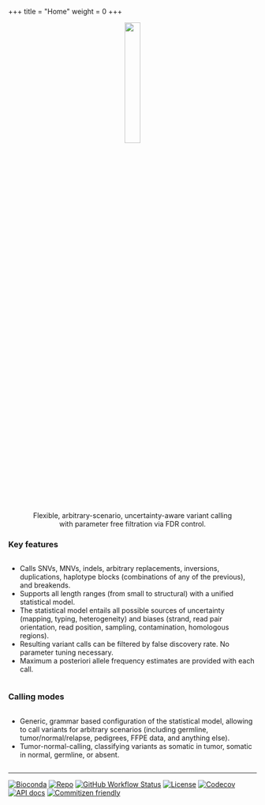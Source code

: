 +++
title = "Home"
weight = 0
+++

<div style="text-align: center;">
<img src="varlociraptor-logo.svg" style="width: 25%">

Flexible, arbitrary-scenario, uncertainty-aware variant calling <br/> with parameter free filtration via FDR control.
</div>

<style>
ul {
  display: inline-block;
  text-align: left;
}
h1 {
  display: none;
}
</style>

<div style="text-align: left">

### Key features


* Calls SNVs, MNVs, indels, arbitrary replacements, inversions, duplications, haplotype blocks (combinations of any of the previous), and breakends.
* Supports all length ranges (from small to structural) with a unified statistical model.
* The statistical model entails all possible sources of uncertainty (mapping, typing, heterogeneity) and biases (strand, read pair orientation, read position, sampling, contamination, homologous regions).
* Resulting variant calls can be filtered by false discovery rate. No parameter tuning necessary.
* Maximum a posteriori allele frequency estimates are provided with each call.

### Calling modes

* Generic, grammar based configuration of the statistical model, allowing to call variants for arbitrary scenarios (including germline, tumor/normal/relapse, pedigrees, FFPE data, and anything else).
* Tumor-normal-calling, classifying variants as somatic in tumor, somatic in normal, germline, or absent.

---

[![Bioconda](https://img.shields.io/conda/dn/bioconda/varlociraptor?label=bioconda%20downloads)](https://bioconda.github.io/recipes/varlociraptor/README.html)
[![Repo](https://img.shields.io/badge/code%20on-github-blue)](https://github.com/varlociraptor/varlociraptor)
[![GitHub Workflow Status](https://img.shields.io/github/workflow/status/varlociraptor/varlociraptor/CI/master?label=tests)](https://github.com/varlociraptor/varlociraptor/commits/master)
[![License](https://img.shields.io/github/license/varlociraptor/varlociraptor)](https://github.com/varlociraptor/varlociraptor/blob/master/LICENSE)
[![Codecov](https://img.shields.io/codecov/c/github/varlociraptor/varlociraptor/master.svg?label=test%20coverage)](https://codecov.io/gh/varlociraptor/varlociraptor)
[![API docs](https://img.shields.io/badge/API-documentation-blue.svg)](https://docs.rs/varlociraptor)
[![Commitizen friendly](https://img.shields.io/badge/commitizen-friendly-brightgreen.svg)](http://commitizen.github.io/cz-cli/)

</div>
